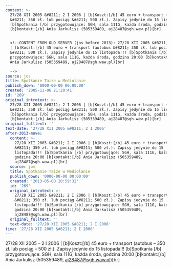 ```yaml
---
content: >-
  27/28 XII 2005 &#8211; 2 I 2006 | [b]Koszt:[/b] 45 euro + transport (autobus
  &#8211; 350 zł. lub pociąg &#8211; 500 zł.). Zapisy jedynie do 15 listopada!!!
  [b]Spotkania [/b] przygotowujące: SGH, sala 111G, każda środa, godzina 20:00
  [b]kontakt:[/b] Ania Jarkulisz (505359489, aj28487@sgh.waw.pl)[br]


  <!--CONTENT FROM OLD SERVER (jos before 2013): 27/28 XII 2005 &#8211; 2 I 2006
  | [b]Koszt:[/b] 45 euro + transport (autobus &#8211; 350 zł. lub pociąg
  &#8211; 500 zł.). Zapisy jedynie do 15 listopada!!! [b]Spotkania [/b]
  przygotowujące: SGH, sala 111G, każda środa, godzina 20:00 [b]kontakt:[/b]
  Ania Jarkulisz (505359489, aj28487@sgh.waw.pl)[br]

  -->
source: jos
title: Spotkanie Taize w Mediolanie
publish_down: '0000-00-00 00:00:00'
created: '2005-11-06 21:20:41'
id: '269'
original_introtext: >-
  27/28 XII 2005 &#8211; 2 I 2006 | [b]Koszt:[/b] 45 euro + transport (autobus
  &#8211; 350 zł. lub pociąg &#8211; 500 zł.). Zapisy jedynie do 15 listopada!!!
  [b]Spotkania [/b] przygotowujące: SGH, sala 111G, każda środa, godzina 20:00
  [b]kontakt:[/b] Ania Jarkulisz (505359489, aj28487@sgh.waw.pl)[br]
original_fulltext: ''
text-date: '27/28 XII 2005 &#8211; 2 I 2006'
after-2013-move:
  content: >-
    27/28 XII 2005 &#8211; 2 I 2006 | [b]Koszt:[/b] 45 euro + transport (autobus
    &#8211; 350 zł. lub pociąg &#8211; 500 zł.). Zapisy jedynie do 15
    listopada!!! [b]Spotkania [/b] przygotowujące: SGH, sala 111G, każda środa,
    godzina 20:00 [b]kontakt:[/b] Ania Jarkulisz (505359489,
    aj28487@sgh.waw.pl)[br]
  source: jom
  title: Spotkanie Taize w Mediolanie
  publish_down: '0000-00-00 00:00:00'
  created: '2013-05-08 20:59:32'
  id: '269'
  original_introtext: >-
    27/28 XII 2005 &#8211; 2 I 2006 | [b]Koszt:[/b] 45 euro + transport (autobus
    &#8211; 350 zł. lub pociąg &#8211; 500 zł.). Zapisy jedynie do 15
    listopada!!! [b]Spotkania [/b] przygotowujące: SGH, sala 111G, każda środa,
    godzina 20:00 [b]kontakt:[/b] Ania Jarkulisz (505359489,
    aj28487@sgh.waw.pl)[br]
  original_fulltext: ''
  text-date: '27/28 XII 2005 &#8211; 2 I 2006'
time: '27/28 XII 2005 &#8211; 2 I 2006'
---
```

27/28 XII 2005 &#8211; 2 I 2006 | [b]Koszt:[/b] 45 euro + transport (autobus &#8211; 350 zł. lub pociąg &#8211; 500 zł.). Zapisy jedynie do 15 listopada!!! [b]Spotkania [/b] przygotowujące: SGH, sala 111G, każda środa, godzina 20:00 [b]kontakt:[/b] Ania Jarkulisz (505359489, aj28487@sgh.waw.pl)[br]

<!--CONTENT FROM OLD SERVER (jos before 2013): 27/28 XII 2005 &#8211; 2 I 2006 | [b]Koszt:[/b] 45 euro + transport (autobus &#8211; 350 zł. lub pociąg &#8211; 500 zł.). Zapisy jedynie do 15 listopada!!! [b]Spotkania [/b] przygotowujące: SGH, sala 111G, każda środa, godzina 20:00 [b]kontakt:[/b] Ania Jarkulisz (505359489, aj28487@sgh.waw.pl)[br]
-->

<!--{{json:{"created_date":"2005-11-06 21:20:41","publish_down":"0000-00-00 00:00:00","id":"269"}}}-->